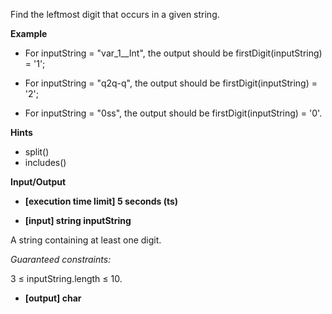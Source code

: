 Find the leftmost digit that occurs in a given string.

**Example**

-   For inputString = "var_1__Int", the output should be
firstDigit(inputString) = '1';

-   For inputString = "q2q-q", the output should be
firstDigit(inputString) = '2';

-   For inputString = "0ss", the output should be
firstDigit(inputString) = '0'.

**Hints**
-   split()
-   includes()

**Input/Output**

- **[execution time limit] 5 seconds (ts)**

- **[input] string inputString**

A string containing at least one digit.

*Guaranteed constraints:*

3 ≤ inputString.length ≤ 10.

- **[output] char**

